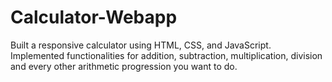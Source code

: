 # Calculator-Webapp
Built a responsive calculator using HTML, CSS, and JavaScript.
Implemented functionalities for addition, subtraction, multiplication, division and every other arithmetic progression you want to do.
